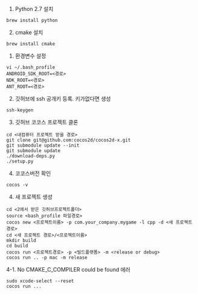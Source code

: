 
1. Python 2.7 설치
```
brew install python
```

2. cmake 설치
```
brew install cmake
```

1. 환경변수 설정   
```
vi ~/.bash_profile
ANDROID_SDK_ROOT=<경로>
NDK_ROOT=<경로> 
ANT_ROOT=<경로>  
```

2. 깃허브에 ssh 공개키 등록. 키가없다면 생성
```
ssh-keygen
```

3. 깃허브 코코스 프로젝트 클론
```
cd <내컴퓨터 프로젝트 받을 경로>
git clone git@github.com:cocos2d/cocos2d-x.git
git submodule update --init
git submodule update
./download-deps.py
./setup.py
```

4. 코코스버전 확인
```
cocos -v
```

4. 새 프로젝트 생성
```
cd <2에서 받은 깃허브프로젝트폴더>
source <bash_profile 파일경로>
cocos new <프로젝트이름> -p com.your_company.mygame -l cpp -d <새 프로젝트 경로>
cd <새 프로젝트 경로>/<프로젝트이름>
mkdir build
cd build
cocos run <프로젝트경로> -p <빌드플랫폼> -m <release or debug>
cocos run .. -p mac -m release
```

4-1. No CMAKE_C_COMPILER could be found 에러
```
sudo xcode-select --reset
cocos run ...
```
